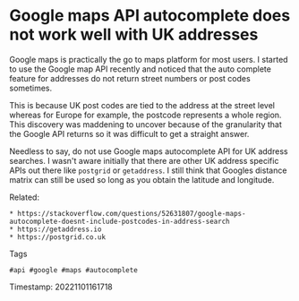# Google maps API autocomplete does not work well with UK addresses
Google maps is practically the go to maps platform for most users. I
started to use the Google map API recently and noticed that the auto
complete feature for addresses do not return street numbers or post
codes sometimes.

This is because UK post codes are tied to the address at the street
level whereas for Europe for example, the postcode represents a whole
region. This discovery was maddening to uncover because of the
granularity that the Google API returns so it was difficult to get a
straight answer.

Needless to say, do not use Google maps autocomplete API for UK address searches. 
I wasn't aware initially that there are other UK address specific APIs out
there like `postgrid` or `getaddress`. I still think that Googles
distance matrix can still be used so long as you obtain the latitude and
longitude.

Related:

    * https://stackoverflow.com/questions/52631807/google-maps-autocomplete-doesnt-include-postcodes-in-address-search
    * https://getaddress.io
    * https://postgrid.co.uk

Tags

    #api #google #maps #autocomplete

Timestamp:
    20221101161718